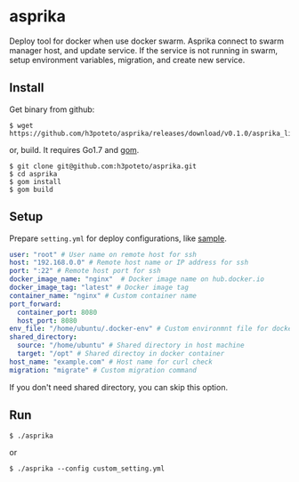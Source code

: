 # asprika
Deploy tool for docker when use docker swarm.
Asprika connect to swarm manager host, and update service.
If the service is not running in swarm, setup environment variables, migration, and create new service.

## Install
Get binary from github:
```
$ wget https://github.com/h3poteto/asprika/releases/download/v0.1.0/asprika_linxu_amd64.zip
```

or, build. It requires Go1.7 and [gom](https://github.com/mattn/gom).
```
$ git clone git@github.com:h3poteto/asprika.git
$ cd asprika
$ gom install
$ gom build
```

## Setup
Prepare `setting.yml` for deploy configurations, like [sample](https://github.com/h3poteto/asprika/blob/master/setting.yml.sample).
```yaml
user: "root" # User name on remote host for ssh
host: "192.168.0.0" # Remote host name or IP address for ssh
port: ":22" # Remote host port for ssh
docker_image_name: "nginx"  # Docker image name on hub.docker.io
docker_image_tag: "latest" # Docker image tag
container_name: "nginx" # Custom container name
port_forward:
  container_port: 8080
  host_port: 8080
env_file: "/home/ubuntu/.docker-env" # Custom environm nt file for docker
shared_directory:
  source: "/home/ubuntu" # Shared directory in host machine
  target: "/opt" # Shared directoy in docker container
host_name: "example.com" # Host name for curl check
migration: "migrate" # Custom migration command
```

If you don't need shared directory, you can skip this option.

## Run
```
$ ./asprika
```
or
```
$ ./asprika --config custom_setting.yml
```
